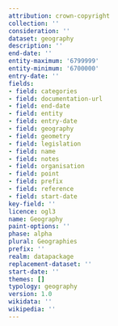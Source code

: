 ```yaml
---
attribution: crown-copyright
collection: ''
consideration: ''
dataset: geography
description: ''
end-date: ''
entity-maximum: '6799999'
entity-minimum: '6700000'
entry-date: ''
fields:
- field: categories
- field: documentation-url
- field: end-date
- field: entity
- field: entry-date
- field: geography
- field: geometry
- field: legislation
- field: name
- field: notes
- field: organisation
- field: point
- field: prefix
- field: reference
- field: start-date
key-field: ''
licence: ogl3
name: Geography
paint-options: ''
phase: alpha
plural: Geographies
prefix: ''
realm: datapackage
replacement-dataset: ''
start-date: ''
themes: []
typology: geography
version: 1.0
wikidata: ''
wikipedia: ''
---
```

